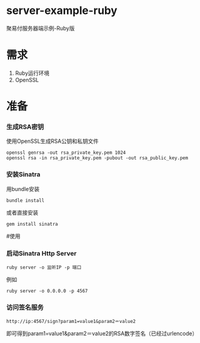 server-example-ruby
===================

聚易付服务器端示例-Ruby版

# 需求

1. Ruby运行环境
2. OpenSSL

# 准备

### 生成RSA密钥

使用OpenSSL生成RSA公钥和私钥文件

```
openssl genrsa -out rsa_private_key.pem 1024
openssl rsa -in rsa_private_key.pem -pubout -out rsa_public_key.pem
```

### 安装Sinatra

用bundle安装

```
bundle install
```
或者直接安装

```
gem install sinatra
```

#使用

### 启动Sinatra Http Server

```
ruby server -o 监听IP -p 端口
```

例如

```
ruby server -o 0.0.0.0 -p 4567
```

### 访问签名服务

```
http://ip:4567/sign?param1=value1&param2＝value2
```

即可得到param1=value1&param2＝value2的RSA数字签名（已经过urlencode）

